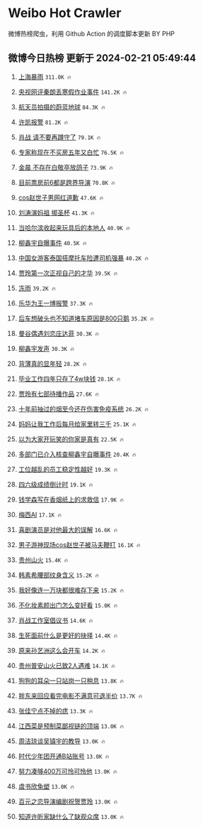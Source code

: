 # Weibo Hot Crawler 



微博热榜爬虫，利用 Github Action 的调度脚本更新 BY PHP 


## 微博今日热榜 更新于 2024-02-21 05:49:44 
1. [上海暴雨](https://s.weibo.com/weibo?q=%E4%B8%8A%E6%B5%B7%E6%9A%B4%E9%9B%A8&t=31&band_rank=1&Refer=top) `311.0K 🔥` 

1. [央视网评秦朗丢寒假作业事件](https://s.weibo.com/weibo?q=%23%E5%A4%AE%E8%A7%86%E7%BD%91%E8%AF%84%E7%A7%A6%E6%9C%97%E4%B8%A2%E5%AF%92%E5%81%87%E4%BD%9C%E4%B8%9A%E4%BA%8B%E4%BB%B6%23&t=31&band_rank=2&Refer=top) `141.2K 🔥` 

1. [航天员拍摄的蔚蓝地球](https://s.weibo.com/weibo?q=%23%E8%88%AA%E5%A4%A9%E5%91%98%E6%8B%8D%E6%91%84%E7%9A%84%E8%94%9A%E8%93%9D%E5%9C%B0%E7%90%83%23&t=31&band_rank=3&Refer=top) `84.3K 🔥` 

1. [许凯报警](https://s.weibo.com/weibo?q=%E8%AE%B8%E5%87%AF%E6%8A%A5%E8%AD%A6&t=31&band_rank=4&Refer=top) `81.2K 🔥` 

1. [肖战 请不要再蹲守了](https://s.weibo.com/weibo?q=%E8%82%96%E6%88%98%20%E8%AF%B7%E4%B8%8D%E8%A6%81%E5%86%8D%E8%B9%B2%E5%AE%88%E4%BA%86&t=31&band_rank=5&Refer=top) `79.1K 🔥` 

1. [专家称现在不买房五年又白忙](https://s.weibo.com/weibo?q=%23%E4%B8%93%E5%AE%B6%E7%A7%B0%E7%8E%B0%E5%9C%A8%E4%B8%8D%E4%B9%B0%E6%88%BF%E4%BA%94%E5%B9%B4%E5%8F%88%E7%99%BD%E5%BF%99%23&t=31&band_rank=6&Refer=top) `76.5K 🔥` 

1. [金晨 不存在白敬亭放鸽子](https://s.weibo.com/weibo?q=%E9%87%91%E6%99%A8%20%E4%B8%8D%E5%AD%98%E5%9C%A8%E7%99%BD%E6%95%AC%E4%BA%AD%E6%94%BE%E9%B8%BD%E5%AD%90&t=31&band_rank=7&Refer=top) `73.9K 🔥` 

1. [目前票房前6都是跨界导演](https://s.weibo.com/weibo?q=%23%E7%9B%AE%E5%89%8D%E7%A5%A8%E6%88%BF%E5%89%8D6%E9%83%BD%E6%98%AF%E8%B7%A8%E7%95%8C%E5%AF%BC%E6%BC%94%23&t=31&band_rank=8&Refer=top) `70.8K 🔥` 

1. [cos赵世子男网红道歉](https://s.weibo.com/weibo?q=%23cos%E8%B5%B5%E4%B8%96%E5%AD%90%E7%94%B7%E7%BD%91%E7%BA%A2%E9%81%93%E6%AD%89%23&t=31&band_rank=9&Refer=top) `47.6K 🔥` 

1. [刘涛演妈祖 掷圣杯](https://s.weibo.com/weibo?q=%E5%88%98%E6%B6%9B%E6%BC%94%E5%A6%88%E7%A5%96%20%E6%8E%B7%E5%9C%A3%E6%9D%AF&t=31&band_rank=10&Refer=top) `41.3K 🔥` 

1. [当哈尔滨收起来玩具后的本地人](https://s.weibo.com/weibo?q=%E5%BD%93%E5%93%88%E5%B0%94%E6%BB%A8%E6%94%B6%E8%B5%B7%E6%9D%A5%E7%8E%A9%E5%85%B7%E5%90%8E%E7%9A%84%E6%9C%AC%E5%9C%B0%E4%BA%BA&t=31&band_rank=11&Refer=top) `40.9K 🔥` 

1. [柳鑫宇自曝事件](https://s.weibo.com/weibo?q=%E6%9F%B3%E9%91%AB%E5%AE%87%E8%87%AA%E6%9B%9D%E4%BA%8B%E4%BB%B6&t=31&band_rank=12&Refer=top) `40.5K 🔥` 

1. [中国女游客泰国搭摩托车险遭司机强暴](https://s.weibo.com/weibo?q=%23%E4%B8%AD%E5%9B%BD%E5%A5%B3%E6%B8%B8%E5%AE%A2%E6%B3%B0%E5%9B%BD%E6%90%AD%E6%91%A9%E6%89%98%E8%BD%A6%E9%99%A9%E9%81%AD%E5%8F%B8%E6%9C%BA%E5%BC%BA%E6%9A%B4%23&t=31&band_rank=13&Refer=top) `40.2K 🔥` 

1. [贾玲第一次正视自己的才华](https://s.weibo.com/weibo?q=%23%E8%B4%BE%E7%8E%B2%E7%AC%AC%E4%B8%80%E6%AC%A1%E6%AD%A3%E8%A7%86%E8%87%AA%E5%B7%B1%E7%9A%84%E6%89%8D%E5%8D%8E%23&t=31&band_rank=14&Refer=top) `39.5K 🔥` 

1. [冻雨](https://s.weibo.com/weibo?q=%E5%86%BB%E9%9B%A8&t=31&band_rank=15&Refer=top) `39.2K 🔥` 

1. [乐华为王一博报警](https://s.weibo.com/weibo?q=%E4%B9%90%E5%8D%8E%E4%B8%BA%E7%8E%8B%E4%B8%80%E5%8D%9A%E6%8A%A5%E8%AD%A6&t=31&band_rank=16&Refer=top) `37.3K 🔥` 

1. [后车想破头也不知道堵车原因是800只鹅](https://s.weibo.com/weibo?q=%23%E5%90%8E%E8%BD%A6%E6%83%B3%E7%A0%B4%E5%A4%B4%E4%B9%9F%E4%B8%8D%E7%9F%A5%E9%81%93%E5%A0%B5%E8%BD%A6%E5%8E%9F%E5%9B%A0%E6%98%AF800%E5%8F%AA%E9%B9%85%23&t=31&band_rank=17&Refer=top) `35.2K 🔥` 

1. [曼谷偶遇刘恋庄达菲](https://s.weibo.com/weibo?q=%23%E6%9B%BC%E8%B0%B7%E5%81%B6%E9%81%87%E5%88%98%E6%81%8B%E5%BA%84%E8%BE%BE%E8%8F%B2%23&t=31&band_rank=18&Refer=top) `30.3K 🔥` 

1. [柳鑫宇发声](https://s.weibo.com/weibo?q=%E6%9F%B3%E9%91%AB%E5%AE%87%E5%8F%91%E5%A3%B0&t=31&band_rank=19&Refer=top) `30.3K 🔥` 

1. [背薄真的显年轻](https://s.weibo.com/weibo?q=%E8%83%8C%E8%96%84%E7%9C%9F%E7%9A%84%E6%98%BE%E5%B9%B4%E8%BD%BB&t=31&band_rank=20&Refer=top) `28.2K 🔥` 

1. [毕业工作四年只存了4w块钱](https://s.weibo.com/weibo?q=%23%E6%AF%95%E4%B8%9A%E5%B7%A5%E4%BD%9C%E5%9B%9B%E5%B9%B4%E5%8F%AA%E5%AD%98%E4%BA%864w%E5%9D%97%E9%92%B1%23&t=31&band_rank=21&Refer=top) `28.1K 🔥` 

1. [贾玲有七部待播作品](https://s.weibo.com/weibo?q=%E8%B4%BE%E7%8E%B2%E6%9C%89%E4%B8%83%E9%83%A8%E5%BE%85%E6%92%AD%E4%BD%9C%E5%93%81&t=31&band_rank=22&Refer=top) `27.6K 🔥` 

1. [十年前抽过的烟至今还在伤害免疫系统](https://s.weibo.com/weibo?q=%23%E5%8D%81%E5%B9%B4%E5%89%8D%E6%8A%BD%E8%BF%87%E7%9A%84%E7%83%9F%E8%87%B3%E4%BB%8A%E8%BF%98%E5%9C%A8%E4%BC%A4%E5%AE%B3%E5%85%8D%E7%96%AB%E7%B3%BB%E7%BB%9F%23&t=31&band_rank=23&Refer=top) `26.2K 🔥` 

1. [妈妈让我工作后每月给家里转三千](https://s.weibo.com/weibo?q=%23%E5%A6%88%E5%A6%88%E8%AE%A9%E6%88%91%E5%B7%A5%E4%BD%9C%E5%90%8E%E6%AF%8F%E6%9C%88%E7%BB%99%E5%AE%B6%E9%87%8C%E8%BD%AC%E4%B8%89%E5%8D%83%23&t=31&band_rank=24&Refer=top) `25.1K 🔥` 

1. [以为大家开玩笑的你家是真有](https://s.weibo.com/weibo?q=%E4%BB%A5%E4%B8%BA%E5%A4%A7%E5%AE%B6%E5%BC%80%E7%8E%A9%E7%AC%91%E7%9A%84%E4%BD%A0%E5%AE%B6%E6%98%AF%E7%9C%9F%E6%9C%89&t=31&band_rank=25&Refer=top) `22.5K 🔥` 

1. [多部门已介入核查柳鑫宇自曝事件](https://s.weibo.com/weibo?q=%23%E5%A4%9A%E9%83%A8%E9%97%A8%E5%B7%B2%E4%BB%8B%E5%85%A5%E6%A0%B8%E6%9F%A5%E6%9F%B3%E9%91%AB%E5%AE%87%E8%87%AA%E6%9B%9D%E4%BA%8B%E4%BB%B6%23&t=31&band_rank=26&Refer=top) `20.4K 🔥` 

1. [工位越乱的员工稳定性越好](https://s.weibo.com/weibo?q=%23%E5%B7%A5%E4%BD%8D%E8%B6%8A%E4%B9%B1%E7%9A%84%E5%91%98%E5%B7%A5%E7%A8%B3%E5%AE%9A%E6%80%A7%E8%B6%8A%E5%A5%BD%23&t=31&band_rank=27&Refer=top) `19.3K 🔥` 

1. [四六级成绩倒计时](https://s.weibo.com/weibo?q=%23%E5%9B%9B%E5%85%AD%E7%BA%A7%E6%88%90%E7%BB%A9%E5%80%92%E8%AE%A1%E6%97%B6%23&t=31&band_rank=28&Refer=top) `19.1K 🔥` 

1. [钱学森写在香烟纸上的求救信](https://s.weibo.com/weibo?q=%23%E9%92%B1%E5%AD%A6%E6%A3%AE%E5%86%99%E5%9C%A8%E9%A6%99%E7%83%9F%E7%BA%B8%E4%B8%8A%E7%9A%84%E6%B1%82%E6%95%91%E4%BF%A1%23&t=31&band_rank=29&Refer=top) `17.9K 🔥` 

1. [梅西AI](https://s.weibo.com/weibo?q=%E6%A2%85%E8%A5%BFAI&t=31&band_rank=30&Refer=top) `17.1K 🔥` 

1. [喜剧演员是对他最大的误解](https://s.weibo.com/weibo?q=%E5%96%9C%E5%89%A7%E6%BC%94%E5%91%98%E6%98%AF%E5%AF%B9%E4%BB%96%E6%9C%80%E5%A4%A7%E7%9A%84%E8%AF%AF%E8%A7%A3&t=31&band_rank=31&Refer=top) `16.6K 🔥` 

1. [男子游神现场cos赵世子被马夫鞭打](https://s.weibo.com/weibo?q=%23%E7%94%B7%E5%AD%90%E6%B8%B8%E7%A5%9E%E7%8E%B0%E5%9C%BAcos%E8%B5%B5%E4%B8%96%E5%AD%90%E8%A2%AB%E9%A9%AC%E5%A4%AB%E9%9E%AD%E6%89%93%23&t=31&band_rank=32&Refer=top) `16.1K 🔥` 

1. [贵州山火](https://s.weibo.com/weibo?q=%E8%B4%B5%E5%B7%9E%E5%B1%B1%E7%81%AB&t=31&band_rank=33&Refer=top) `15.4K 🔥` 

1. [韩素希腰部纹身含义](https://s.weibo.com/weibo?q=%23%E9%9F%A9%E7%B4%A0%E5%B8%8C%E8%85%B0%E9%83%A8%E7%BA%B9%E8%BA%AB%E5%90%AB%E4%B9%89%23&t=31&band_rank=34&Refer=top) `15.2K 🔥` 

1. [我好像连一万块都很难存下来](https://s.weibo.com/weibo?q=%23%E6%88%91%E5%A5%BD%E5%83%8F%E8%BF%9E%E4%B8%80%E4%B8%87%E5%9D%97%E9%83%BD%E5%BE%88%E9%9A%BE%E5%AD%98%E4%B8%8B%E6%9D%A5%23&t=31&band_rank=35&Refer=top) `15.2K 🔥` 

1. [不化妆素颜出门怎么变好看](https://s.weibo.com/weibo?q=%E4%B8%8D%E5%8C%96%E5%A6%86%E7%B4%A0%E9%A2%9C%E5%87%BA%E9%97%A8%E6%80%8E%E4%B9%88%E5%8F%98%E5%A5%BD%E7%9C%8B&t=31&band_rank=36&Refer=top) `15.0K 🔥` 

1. [肖战工作室倡议书](https://s.weibo.com/weibo?q=%E8%82%96%E6%88%98%E5%B7%A5%E4%BD%9C%E5%AE%A4%E5%80%A1%E8%AE%AE%E4%B9%A6&t=31&band_rank=37&Refer=top) `14.6K 🔥` 

1. [生死面前什么是更好的抉择](https://s.weibo.com/weibo?q=%E7%94%9F%E6%AD%BB%E9%9D%A2%E5%89%8D%E4%BB%80%E4%B9%88%E6%98%AF%E6%9B%B4%E5%A5%BD%E7%9A%84%E6%8A%89%E6%8B%A9&t=31&band_rank=38&Refer=top) `14.4K 🔥` 

1. [原来孙艺洲这么会开车](https://s.weibo.com/weibo?q=%E5%8E%9F%E6%9D%A5%E5%AD%99%E8%89%BA%E6%B4%B2%E8%BF%99%E4%B9%88%E4%BC%9A%E5%BC%80%E8%BD%A6&t=31&band_rank=39&Refer=top) `14.2K 🔥` 

1. [贵州普安山火已致2人遇难](https://s.weibo.com/weibo?q=%23%E8%B4%B5%E5%B7%9E%E6%99%AE%E5%AE%89%E5%B1%B1%E7%81%AB%E5%B7%B2%E8%87%B42%E4%BA%BA%E9%81%87%E9%9A%BE%23&t=31&band_rank=40&Refer=top) `14.1K 🔥` 

1. [狗狗的耳朵一只站岗一只稍息](https://s.weibo.com/weibo?q=%E7%8B%97%E7%8B%97%E7%9A%84%E8%80%B3%E6%9C%B5%E4%B8%80%E5%8F%AA%E7%AB%99%E5%B2%97%E4%B8%80%E5%8F%AA%E7%A8%8D%E6%81%AF&t=31&band_rank=41&Refer=top) `13.8K 🔥` 

1. [胖东来回应看完电影不满意可退半价](https://s.weibo.com/weibo?q=%23%E8%83%96%E4%B8%9C%E6%9D%A5%E5%9B%9E%E5%BA%94%E7%9C%8B%E5%AE%8C%E7%94%B5%E5%BD%B1%E4%B8%8D%E6%BB%A1%E6%84%8F%E5%8F%AF%E9%80%80%E5%8D%8A%E4%BB%B7%23&t=31&band_rank=42&Refer=top) `13.7K 🔥` 

1. [张佳宁点不掉的痣](https://s.weibo.com/weibo?q=%23%E5%BC%A0%E4%BD%B3%E5%AE%81%E7%82%B9%E4%B8%8D%E6%8E%89%E7%9A%84%E7%97%A3%23&t=31&band_rank=43&Refer=top) `13.3K 🔥` 

1. [江西菜是预制菜鄙视链的顶端](https://s.weibo.com/weibo?q=%23%E6%B1%9F%E8%A5%BF%E8%8F%9C%E6%98%AF%E9%A2%84%E5%88%B6%E8%8F%9C%E9%84%99%E8%A7%86%E9%93%BE%E7%9A%84%E9%A1%B6%E7%AB%AF%23&t=31&band_rank=44&Refer=top) `13.0K 🔥` 

1. [周洁琼谈吴镇宇的教导](https://s.weibo.com/weibo?q=%E5%91%A8%E6%B4%81%E7%90%BC%E8%B0%88%E5%90%B4%E9%95%87%E5%AE%87%E7%9A%84%E6%95%99%E5%AF%BC&t=31&band_rank=45&Refer=top) `13.0K 🔥` 

1. [时代少年团开通B站账号](https://s.weibo.com/weibo?q=%23%E6%97%B6%E4%BB%A3%E5%B0%91%E5%B9%B4%E5%9B%A2%E5%BC%80%E9%80%9AB%E7%AB%99%E8%B4%A6%E5%8F%B7%23&t=31&band_rank=46&Refer=top) `13.0K 🔥` 

1. [努力凑够400万可怜可怜他](https://s.weibo.com/weibo?q=%E5%8A%AA%E5%8A%9B%E5%87%91%E5%A4%9F400%E4%B8%87%E5%8F%AF%E6%80%9C%E5%8F%AF%E6%80%9C%E4%BB%96&t=31&band_rank=47&Refer=top) `13.0K 🔥` 

1. [虞书欣兔塑](https://s.weibo.com/weibo?q=%23%E8%99%9E%E4%B9%A6%E6%AC%A3%E5%85%94%E5%A1%91%23&t=31&band_rank=48&Refer=top) `13.0K 🔥` 

1. [百元之恋导演编剧祝贺贾玲](https://s.weibo.com/weibo?q=%23%E7%99%BE%E5%85%83%E4%B9%8B%E6%81%8B%E5%AF%BC%E6%BC%94%E7%BC%96%E5%89%A7%E7%A5%9D%E8%B4%BA%E8%B4%BE%E7%8E%B2%23&t=31&band_rank=49&Refer=top) `13.0K 🔥` 

1. [知道许昕家缺什么了缺观众席](https://s.weibo.com/weibo?q=%E7%9F%A5%E9%81%93%E8%AE%B8%E6%98%95%E5%AE%B6%E7%BC%BA%E4%BB%80%E4%B9%88%E4%BA%86%E7%BC%BA%E8%A7%82%E4%BC%97%E5%B8%AD&t=31&band_rank=50&Refer=top) `13.0K 🔥` 

